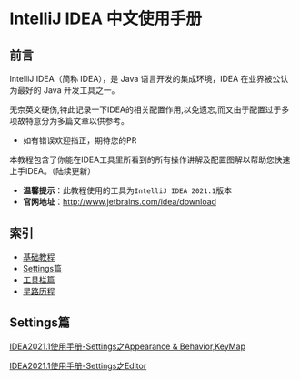 # IntelliJ IDEA 中文使用手册

## 前言
IntelliJ IDEA（简称 IDEA），是 Java 语言开发的集成环境，IDEA 在业界被公认为最好的 Java 开发工具之一。

无奈英文硬伤,特此记录一下IDEA的相关配置作用,以免遗忘,而又由于配置过于多项故特意分为多篇文章以供参考。
- 如有错误欢迎指正，期待您的PR

本教程包含了你能在IDEA工具里所看到的所有操作讲解及配置图解以帮助您快速上手IDEA。（陆续更新）


- **温馨提示**：此教程使用的工具为`IntelliJ IDEA 2021.1`版本
- **官网地址**：http://www.jetbrains.com/idea/download




## 索引

- [基础教程](#基础教程)
- [Settings篇](#Settings篇)
- [工具栏篇](#疑难杂症)
- [星路历程](#星路历程)


## Settings篇

[IDEA2021.1使用手册-Settings之Appearance & Behavior,KeyMap](https://blog.csdn.net/qq_41316955/article/details/116855191)

[IDEA2021.1使用手册-Settings之Editor]("https://blog.csdn.net/qq_41316955/article/details/116855191")

